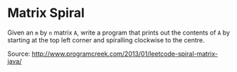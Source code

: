 Matrix Spiral
==================

Given an `m` by `n` matrix `A`, write a program that prints out the contents of `A` by starting at the top left corner and spiralling clockwise to the centre.

Source: http://www.programcreek.com/2013/01/leetcode-spiral-matrix-java/